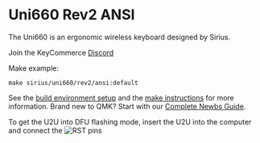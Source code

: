 # Uni660 Rev2 ANSI

The Uni660 is an ergonomic wireless keyboard designed by Sirius.

Join the KeyCommerce [Discord](https://discord.gg/GJ8bdM)

Make example:

```
make sirius/uni660/rev2/ansi:default
```

See the [build environment setup](https://docs.qmk.fm/#/getting_started_build_tools) and the [make instructions](https://docs.qmk.fm/#/getting_started_make_guide) for more information. Brand new to QMK? Start with our [Complete Newbs Guide](https://docs.qmk.fm/#/newbs).

To get the U2U into DFU flashing mode, insert the U2U into the computer and connect the ![RST pins](https://i.imgur.com/IlKKXWB.png)

